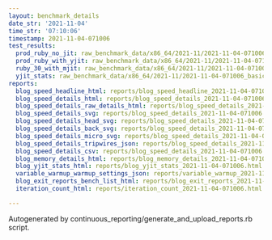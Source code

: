 ```yaml
---
layout: benchmark_details
date_str: '2021-11-04'
time_str: '07:10:06'
timestamp: 2021-11-04-071006
test_results:
  prod_ruby_no_jit: raw_benchmark_data/x86_64/2021-11/2021-11-04-071006_basic_benchmark_prod_ruby_no_jit.json
  prod_ruby_with_yjit: raw_benchmark_data/x86_64/2021-11/2021-11-04-071006_basic_benchmark_prod_ruby_with_yjit.json
  ruby_30_with_mjit: raw_benchmark_data/x86_64/2021-11/2021-11-04-071006_basic_benchmark_ruby_30_with_mjit.json
  yjit_stats: raw_benchmark_data/x86_64/2021-11/2021-11-04-071006_basic_benchmark_yjit_stats.json
reports:
  blog_speed_headline_html: reports/blog_speed_headline_2021-11-04-071006.html
  blog_speed_details_html: reports/blog_speed_details_2021-11-04-071006.html
  blog_speed_details_raw_details_html: reports/blog_speed_details_2021-11-04-071006.raw_details.html
  blog_speed_details_svg: reports/blog_speed_details_2021-11-04-071006.svg
  blog_speed_details_head_svg: reports/blog_speed_details_2021-11-04-071006.head.svg
  blog_speed_details_back_svg: reports/blog_speed_details_2021-11-04-071006.back.svg
  blog_speed_details_micro_svg: reports/blog_speed_details_2021-11-04-071006.micro.svg
  blog_speed_details_tripwires_json: reports/blog_speed_details_2021-11-04-071006.tripwires.json
  blog_speed_details_csv: reports/blog_speed_details_2021-11-04-071006.csv
  blog_memory_details_html: reports/blog_memory_details_2021-11-04-071006.html
  blog_yjit_stats_html: reports/blog_yjit_stats_2021-11-04-071006.html
  variable_warmup_warmup_settings_json: reports/variable_warmup_2021-11-04-071006.warmup_settings.json
  blog_exit_reports_bench_list_html: reports/blog_exit_reports_2021-11-04-071006.bench_list.html
  iteration_count_html: reports/iteration_count_2021-11-04-071006.html

---
```

Autogenerated by continuous_reporting/generate_and_upload_reports.rb script.
